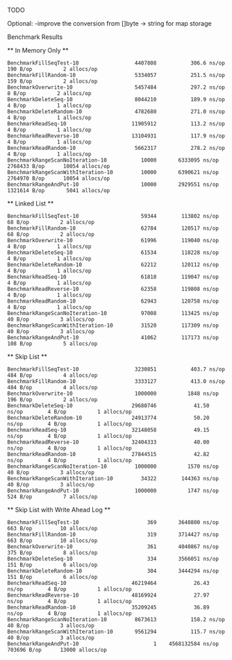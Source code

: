 TODO


Optional:
-improve the conversion from []byte -> string for map storage



Benchmark Results

** In Memory Only **

    BenchmarkFillSeqTest-10               	 4407808	       306.6 ns/op	     190 B/op	       2 allocs/op
    BenchmarkFillRandom-10                	 5334057	       251.5 ns/op	     159 B/op	       2 allocs/op
    BenchmarkOverwrite-10                 	 5457484	       297.2 ns/op	       8 B/op	       2 allocs/op
    BenchmarkDeleteSeq-10                 	 8044210	       189.9 ns/op	       4 B/op	       1 allocs/op
    BenchmarkDeleteRandom-10              	 4782680	       271.0 ns/op	       4 B/op	       1 allocs/op
    BenchmarkReadSeq-10                   	11905912	       113.2 ns/op	       4 B/op	       1 allocs/op
    BenchmarkReadReverse-10               	13104931	       117.9 ns/op	       4 B/op	       1 allocs/op
    BenchmarkReadRandom-10                	 5662317	       278.2 ns/op	       4 B/op	       1 allocs/op
    BenchmarkRangeScanNoIteration-10      	   10000	   6333095 ns/op	 2768433 B/op	   10054 allocs/op
    BenchmarkRangeScanWithIteration-10    	   10000	   6390621 ns/op	 2764970 B/op	   10054 allocs/op
    BenchmarkRangeAndPut-10               	   10000	   2929551 ns/op	 1321614 B/op	    5041 allocs/op

** Linked List **

    BenchmarkFillSeqTest-10               	   59344	    113802 ns/op	      68 B/op	       2 allocs/op
    BenchmarkFillRandom-10                	   62784	    120517 ns/op	      68 B/op	       2 allocs/op
    BenchmarkOverwrite-10                 	   61996	    119040 ns/op	       4 B/op	       1 allocs/op
    BenchmarkDeleteSeq-10                 	   61534	    118228 ns/op	       4 B/op	       1 allocs/op
    BenchmarkDeleteRandom-10              	   62212	    120112 ns/op	       4 B/op	       1 allocs/op
    BenchmarkReadSeq-10                   	   61818	    119047 ns/op	       4 B/op	       1 allocs/op
    BenchmarkReadReverse-10               	   62358	    119808 ns/op	       4 B/op	       1 allocs/op
    BenchmarkReadRandom-10                	   62943	    120758 ns/op	       4 B/op	       1 allocs/op
    BenchmarkRangeScanNoIteration-10      	   97008	    113425 ns/op	      40 B/op	       3 allocs/op
    BenchmarkRangeScanWithIteration-10    	   31520	    117309 ns/op	      40 B/op	       3 allocs/op
    BenchmarkRangeAndPut-10               	   41062	    117173 ns/op	     108 B/op	       5 allocs/op

** Skip List **

    BenchmarkFillSeqTest-10               	 3230851	       403.7 ns/op	     484 B/op	       4 allocs/op
    BenchmarkFillRandom-10                	 3333127	       413.0 ns/op	     484 B/op	       4 allocs/op
    BenchmarkOverwrite-10                 	 1000000	      1848 ns/op	     196 B/op	       2 allocs/op
    BenchmarkDeleteSeq-10                 	29680746	        41.50 ns/op	       4 B/op	       1 allocs/op
    BenchmarkDeleteRandom-10              	24913774	        50.20 ns/op	       4 B/op	       1 allocs/op
    BenchmarkReadSeq-10                   	32148058	        49.15 ns/op	       4 B/op	       1 allocs/op
    BenchmarkReadReverse-10               	32404333	        40.00 ns/op	       4 B/op	       1 allocs/op
    BenchmarkReadRandom-10                	27844515	        42.82 ns/op	       4 B/op	       1 allocs/op
    BenchmarkRangeScanNoIteration-10      	 1000000	      1570 ns/op	      40 B/op	       3 allocs/op
    BenchmarkRangeScanWithIteration-10    	   34322	    144363 ns/op	      40 B/op	       3 allocs/op
    BenchmarkRangeAndPut-10               	 1000000	      1747 ns/op	     524 B/op	       7 allocs/op

** Skip List with Write Ahead Log **

    BenchmarkFillSeqTest-10               	     369	   3640800 ns/op	     663 B/op	      10 allocs/op
    BenchmarkFillRandom-10                	     319	   3714427 ns/op	     663 B/op	      10 allocs/op
    BenchmarkOverwrite-10                 	     361	   4040867 ns/op	     375 B/op	       8 allocs/op
    BenchmarkDeleteSeq-10                 	     334	   3566051 ns/op	     151 B/op	       6 allocs/op
    BenchmarkDeleteRandom-10              	     304	   3444294 ns/op	     151 B/op	       6 allocs/op
    BenchmarkReadSeq-10                   	46219464	        26.43 ns/op	       4 B/op	       1 allocs/op
    BenchmarkReadReverse-10               	48169924	        27.97 ns/op	       4 B/op	       1 allocs/op
    BenchmarkReadRandom-10                	35209245	        36.89 ns/op	       4 B/op	       1 allocs/op
    BenchmarkRangeScanNoIteration-10      	 8673613	       158.2 ns/op	      40 B/op	       3 allocs/op
    BenchmarkRangeScanWithIteration-10    	 9561294	       115.7 ns/op	      40 B/op	       3 allocs/op
    BenchmarkRangeAndPut-10               	       1	4568132584 ns/op	  703696 B/op	   13000 allocs/op